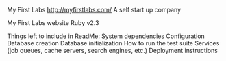 My First Labs http://myfirstlabs.com/
A self start up company

My First Labs website 
Ruby v2.3

Things left to include in ReadMe:
System dependencies
Configuration
Database creation
Database initialization
How to run the test suite
Services (job queues, cache servers, search engines, etc.)
Deployment instructions
